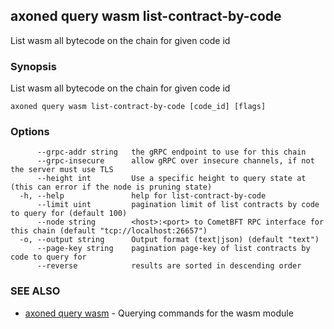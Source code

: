 ## axoned query wasm list-contract-by-code

List wasm all bytecode on the chain for given code id

### Synopsis

List wasm all bytecode on the chain for given code id

```
axoned query wasm list-contract-by-code [code_id] [flags]
```

### Options

```
      --grpc-addr string   the gRPC endpoint to use for this chain
      --grpc-insecure      allow gRPC over insecure channels, if not the server must use TLS
      --height int         Use a specific height to query state at (this can error if the node is pruning state)
  -h, --help               help for list-contract-by-code
      --limit uint         pagination limit of list contracts by code to query for (default 100)
      --node string        <host>:<port> to CometBFT RPC interface for this chain (default "tcp://localhost:26657")
  -o, --output string      Output format (text|json) (default "text")
      --page-key string    pagination page-key of list contracts by code to query for
      --reverse            results are sorted in descending order
```

### SEE ALSO

* [axoned query wasm](axoned_query_wasm.md)	 - Querying commands for the wasm module
